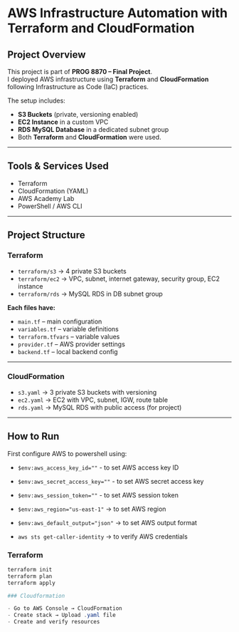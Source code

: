 # AWS Infrastructure Automation with Terraform and CloudFormation  

## Project Overview  
This project is part of **PROG 8870 – Final Project**.  
I deployed AWS infrastructure using **Terraform** and **CloudFormation** following Infrastructure as Code (IaC) practices.  

The setup includes:  
- **S3 Buckets** (private, versioning enabled)  
- **EC2 Instance** in a custom VPC  
- **RDS MySQL Database** in a dedicated subnet group  
- Both **Terraform** and **CloudFormation** were used.  

---

## Tools & Services Used  
- Terraform  
- CloudFormation (YAML)  
- AWS Academy Lab  
- PowerShell / AWS CLI  

---

## Project Structure  

### Terraform  
- `terraform/s3` → 4 private S3 buckets  
- `terraform/ec2` → VPC, subnet, internet gateway, security group, EC2 instance  
- `terraform/rds` → MySQL RDS in DB subnet group  

**Each files have:**  
- `main.tf` – main configuration  
- `variables.tf` – variable definitions  
- `terraform.tfvars` – variable values
- `provider.tf` – AWS provider settings  
- `backend.tf` – local backend config  

---

### CloudFormation  
- `s3.yaml` → 3 private S3 buckets with versioning  
- `ec2.yaml` → EC2 with VPC, subnet, IGW, route table  
- `rds.yaml` → MySQL RDS with public access (for project)  

---

## How to Run  

First configure AWS to powershell using:

- `$env:aws_access_key_id=""` - to set AWS access key ID
- `$env:aws_secret_access_key=""` - to set AWS secret access key
- `$env:aws_session_token=""` - to set AWS session token
- `$env:aws_region="us-east-1"` -> to set AWS region
- `$env:aws_default_output="json"` -> to set AWS output format

- `aws sts get-caller-identity`    -> to verify AWS credentials

### Terraform  
```powershell
terraform init
terraform plan
terraform apply

### Cloudformation 

- Go to AWS Console → CloudFormation
- Create stack → Upload .yaml file
- Create and verify resources
